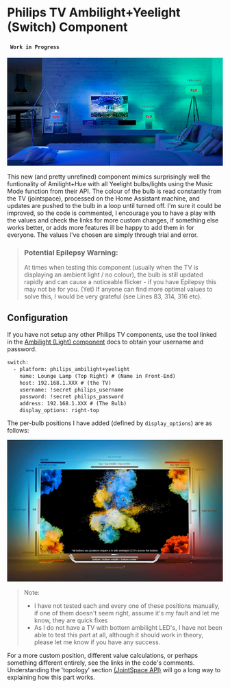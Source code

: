 # Philips TV Ambilight+Yeelight (Switch) Component 
#### ``` Work in Progress```

![Ambilight+Yeelight](https://github.com/jomwells/images/blob/master/ambilight+yeelight.jpg?raw=true)

This new (and pretty unrefined) component mimics surprisingly well the funtionality of Amilight+Hue with all Yeelight bulbs/lights using the Music Mode function from their API. The colour of the bulb is read constantly from the TV (jointspace), processed on the Home Assistant machine, and updates are pushed to the bulb in a loop until turned off. I'm sure it could be improved, so the code is commented, I encourage you to have a play with the values and check the links for more custom changes, if something else works better, or adds more features ill be happy to add them in for everyone. The values I've chosen are simply through trial and error. 

>### Potential Epilepsy Warning:
>At times when testing this component (usually when the TV is displaying an ambient light / no colour), the bulb is still updated rapidly and can cause a noticeable flicker - if you have Epilepsy this may not be for you. (Yet) If anyone can find more optimal values to solve this, I would be very grateful (see Lines 83, 314, 316 etc).

## Configuration

If you have not setup any other Philips TV components, use the tool linked in the [Ambilight (Light) component](https://github.com/jomwells/ambilights) docs to obtain your username and password.
```
switch:
  - platform: philips_ambilight+yeelight
    name: Lounge Lamp (Top Right) # (Name in Front-End)
    host: 192.168.1.XXX # (the TV)
    username: !secret philips_username
    password: !secret philips_password
    address: 192.168.1.XXX # (The Bulb)
    display_options: right-top
```

The per-bulb positions I have added (defined by ```display_options```) are as follows:

![Ambilight+Yeelight Positions](https://github.com/jomwells/images/blob/master/ambilight+yeelight_positions.jpg?raw=true)

> Note: 
> - I have not tested each and every one of these positions manually, if one of them doesn't seem right, assume it's my fault and let me know, they are quick fixes
> - As I do not have a TV with bottom ambilight LED's, I have not been able to test this part at all, although it should work in theory, please let me know if you have any success.

For a more custom position, different value calculations, or perhaps something different entirely, see the links in the code's comments. Understanding the 'topology' section [(JointSpace API)](http://jointspace.sourceforge.net/projectdata/documentation/jasonApi/1/doc/API.html) will go a long way to explaining how this part works.
